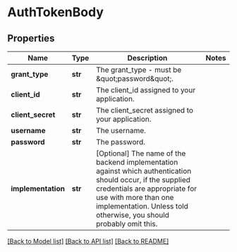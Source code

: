 # AuthTokenBody

## Properties
Name | Type | Description | Notes
------------ | ------------- | ------------- | -------------
**grant_type** | **str** | The grant_type - must be \&quot;password\&quot;. | 
**client_id** | **str** | The client_id assigned to your application. | 
**client_secret** | **str** | The client_secret assigned to your application. | 
**username** | **str** | The username. | 
**password** | **str** | The password. | 
**implementation** | **str** | [Optional] The name of the backend implementation against which authentication should occur, if the supplied credentials are appropriate for use with more than one implementation. Unless told otherwise, you should probably omit this. | 

[[Back to Model list]](../README.md#documentation-for-models) [[Back to API list]](../README.md#documentation-for-api-endpoints) [[Back to README]](../README.md)

